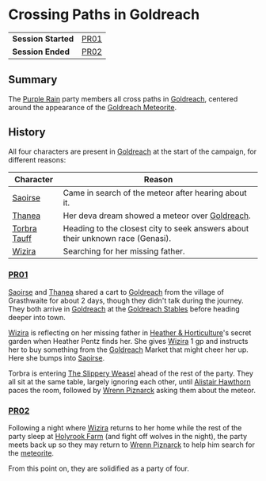 # Crossing Paths in Goldreach

|||
| --- | --- |
| **Session Started** | [PR01](../../sessions/PR01.md) | storyline.2
| **Session Ended** | [PR02](../../sessions/PR02.md) |

## Summary

The [Purple Rain](../../campaigns/purple-rain.md) party members all cross paths in [Goldreach](../../civilisations/kingdom-of-astor/SETTLEMENTS/GOLDREACH/README.md), centered around the appearance of the [Goldreach Meteorite](../../items/meteoric/meteorites/goldreach-meteorite.md).

## History

All four characters are present in [Goldreach](../../civilisations/kingdom-of-astor/SETTLEMENTS/GOLDREACH/README.md) at the start of the campaign, for different reasons:

| Character | Reason |
| --- | --- |
| [Saoirse](../../../astarus/people/saoirse.md) | Came in search of the meteor after hearing about it. |
| [Thanea](../../../astarus/people/thanea.md) | Her deva dream showed a meteor over [Goldreach](../../civilisations/kingdom-of-astor/SETTLEMENTS/GOLDREACH/README.md). |
| [Torbra Tauff](../../characters/torbra-tauff.md) | Heading to the closest city to seek answers about their unknown race (Genasi). |
| [Wizira](../../characters/wizira.md) | Searching for her missing father. |

### [PR01](../../sessions/PR01.md)

[Saoirse](../../../astarus/people/saoirse.md) and [Thanea](../../../astarus/people/thanea.md) shared a cart to [Goldreach](../../civilisations/kingdom-of-astor/SETTLEMENTS/GOLDREACH/README.md) from the village of Grasthwaite for about 2 days, though they didn't talk during the journey. They both arrive in [Goldreach](../../civilisations/kingdom-of-astor/SETTLEMENTS/GOLDREACH/README.md) at the [Goldreach Stables](../../civilisations/kingdom-of-astor/SETTLEMENTS/GOLDREACH/goldreach-stables.md) before heading deeper into town.

[Wizira](../../characters/wizira.md) is reflecting on her missing father in [Heather & Horticulture](../../civilisations/kingdom-of-astor/SETTLEMENTS/GOLDREACH/heather-and-horticulture.md)'s secret garden when Heather Pentz finds her. She gives [Wizira](../../characters/wizira.md) 1 gp and instructs her to buy something from the [Goldreach](../../civilisations/kingdom-of-astor/SETTLEMENTS/GOLDREACH/README.md) Market that might cheer her up. Here she bumps into [Saoirse](../../../astarus/people/saoirse.md).

Torbra is entering [The Slippery Weasel](../../civilisations/kingdom-of-astor/SETTLEMENTS/GOLDREACH/the-slippery-weasel.md) ahead of the rest of the party. They all sit at the same table, largely ignoring each other, until [Alistair Hawthorn](../../characters/alistair-hawthorn.md) paces the room, followed by [Wrenn Piznarck](../../characters/wrenn-piznarck.md) asking them about the meteor.

### [PR02](../../sessions/PR02.md)

Following a night where [Wizira](../../characters/wizira.md) returns to her home while the rest of the party sleep at [Holyrook Farm](../../civilisations/kingdom-of-astor/SETTLEMENTS/GOLDREACH/holyrook-farm.md) (and fight off wolves in the night), the party meets back up so they may return to [Wrenn Piznarck](../../characters/wrenn-piznarck.md) to help him search for the [meteorite](../../items/meteoric/meteorite.md).

From this point on, they are solidified as a party of four.
